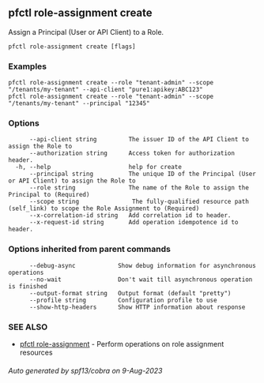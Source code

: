 ## pfctl role-assignment create

Assign a Principal (User or API Client) to a Role.

```
pfctl role-assignment create [flags]
```

### Examples

```
pfctl role-assignment create --role "tenant-admin" --scope "/tenants/my-tenant" --api-client "pure1:apikey:ABC123"
pfctl role-assignment create --role "tenant-admin" --scope "/tenants/my-tenant" --principal "12345"
```

### Options

```
      --api-client string         The issuer ID of the API Client to assign the Role to
      --authorization string      Access token for authorization header.
  -h, --help                      help for create
      --principal string          The unique ID of the Principal (User or API Client) to assign the Role to
      --role string               The name of the Role to assign the Principal to (Required)
      --scope string               The fully-qualified resource path (self_link) to scope the Role Assignment to (Required)
      --x-correlation-id string   Add correlation id to header.
      --x-request-id string       Add operation idempotence id to header.
```

### Options inherited from parent commands

```
      --debug-async            Show debug information for asynchronous operations
      --no-wait                Don't wait till asynchronous operation is finished
      --output-format string   Output format (default "pretty")
      --profile string         Configuration profile to use
      --show-http-headers      Show HTTP information about response
```

### SEE ALSO

* [pfctl role-assignment](pfctl_role-assignment.md)	 - Perform operations on role assignment resources

###### Auto generated by spf13/cobra on 9-Aug-2023
